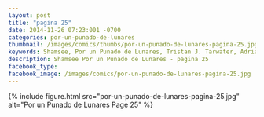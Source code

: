 ```yaml
---
layout: post
title: "pagina 25"
date: 2014-11-26 07:23:001 -0700
categories: por-un-punado-de-lunares
thumbnail: /images/comics/thumbs/por-un-punado-de-lunares-pagina-25.jpg
keywords: Shamsee, Por un Punado de Lunares, Tristan J. Tarwater, Adrian Ricker
description: Shamsee Por un Punado de Lunares - pagina 25
facebook_type: 
facebook_image: /images/comics/por-un-punado-de-lunares-pagina-25.jpg
---
```

{% include figure.html src="por-un-punado-de-lunares-pagina-25.jpg" alt="Por un Punado de Lunares Page 25" %}